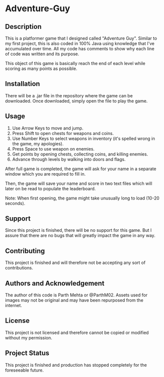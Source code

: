 # Adventure-Guy
## Description
This is a platformer game that I designed called "Adventure Guy".
Similar to my first project, this is also coded in 100% Java using knowledge that I've accumulated over time.
All my code has comments to show why each line of code was written and its purpose.

This object of this game is basically reach the end of each level while scoring as many points as possible.

## Installation
There will be a .jar file in the repository where the game can be downloaded.
Once downloaded, simply open the file to play the game.

## Usage
1. Use Arrow Keys to move and jump.
2. Press Shift to open chests for weapons and coins.
3. Use Number Keys to select weapons in inventory (it's spelled wrong in the game, my apologies).
4. Press Space to use weapon on enemies.
5. Get points by opening chests, collecting coins, and killing enemies.
6. Advance through levels by walking into doors and flags.

After full game is completed, the game will ask for your name in a separate window which you are required to fill in. 

Then, the game will save your name and score in two text files which will later on be read to populate the leaderboard.


Note: When first opening, the game might take unusually long to load (10-20 seconds).


## Support
Since this project is finished, there will be no support for this game. But I assure that there are no bugs that will greatly impact the game in any way.

## Contributing
This project is finished and will therefore not be accepting any sort of contributions.

## Authors and Acknowledgement
The author of this code is Parth Mehta or @ParthM02.
Assets used for images may not be original and may have been repurposed from the internet.

## License
This project is not licensed and therefore cannot be copied or modified without my permission.

## Project Status
This project is finished and production has stopped completely for the foreseeable future.
